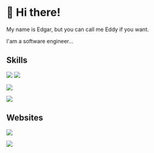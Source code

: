 # 👋 Hi there!

<!-- Greet -->

My name is Edgar, but you can call me Eddy if you want.

<!-- Description -->

I'am a software engineer...

<!-- - 🔭 I’m currently working on ...(Personal proyects and others ) -->

<!-- Goals & Interest & Hobbyes --> <!-- - 🌱 I’m currently learning ... -->

## Skills

[![][react-js]][reactjs] [![][react-native]][reactnative]

[reactjs]: https://github.com/facebook/create-react-app
[react-js]: https://img.shields.io/badge/reactjs-2F2F2F.svg?style=for-the-badge&logo=react&labelColor=232323
[reactnative]: https://github.com/facebook/react-native
[react-native]: https://img.shields.io/badge/react%20native-2F2F2F.svg?style=for-the-badge&logo=react&labelColor=232323

[![][nest-js]][nestjs]

[nestjs]: https://github.com/nestjs/nest
[nest-js]: https://img.shields.io/badge/nestjs-2F2F2F.svg?style=for-the-badge&logo=nestjs&labelColor=232323&logoColor=E0234E

[![][c-plusplus]][cplusplus]

[cplusplus]: #
[c-plusplus]: https://img.shields.io/badge/c++-2F2F2F.svg?style=for-the-badge&logo=cplusplus&labelColor=232323&logoColor=00599C

## Websites

[![][edgar-pezoa]][edgarpezoa]

[edgarpezoa]: https://www.edgarpezoa.cl/
[edgar-pezoa]: https://img.shields.io/badge/edgarpezoa.cl-personal-2F2F2F.svg?style=for-the-badge&logo=googlechrome&labelColor=232323&logoColor=D6FEED

[![][daiksen-web]][daiksenweb]

[daiksenweb]: https://www.daiksen.cl/
[daiksen-web]: https://img.shields.io/badge/daiksen.cl-bussiness-2F2F2F.svg?style=for-the-badge&logo=googlechrome&labelColor=232323&logoColor=FED6E7
